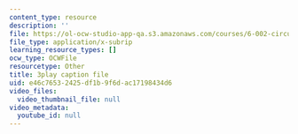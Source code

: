 ```yaml
---
content_type: resource
description: ''
file: https://ol-ocw-studio-app-qa.s3.amazonaws.com/courses/6-002-circuits-and-electronics-spring-2007/e46c76532425df1b9f6dac17198434d6_v6vqWasIHaw.srt
file_type: application/x-subrip
learning_resource_types: []
ocw_type: OCWFile
resourcetype: Other
title: 3play caption file
uid: e46c7653-2425-df1b-9f6d-ac17198434d6
video_files:
  video_thumbnail_file: null
video_metadata:
  youtube_id: null
---
```


